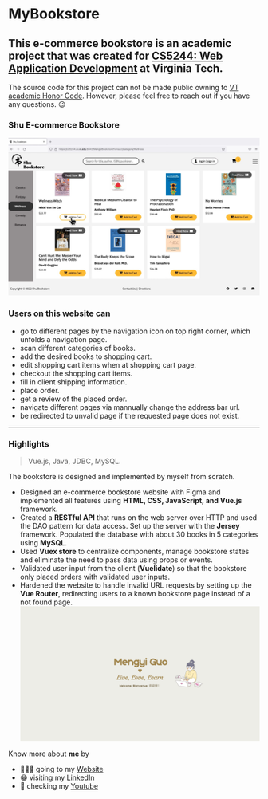 # MyBookstore

## This e-commerce bookstore is an academic project that was created for [CS5244: Web Application Development](https://cs.vt.edu/Graduate/Courses/GradCourseDescriptions.html) at Virginia Tech.

The source code for this project can not be made public owning to [VT academic Honor Code](https://honorsystem.vt.edu/). However, please feel free to reach out if you have any questions. :wink:

### Shu E-commerce Bookstore

![Shu Bookstore Pic](/bookstore%20-%20category%20page.jpg)

### Users on this website can

- go to different pages by the navigation icon on top right corner, which unfolds a navigation page. 
- scan different categories of books.
- add the desired books to shopping cart. 
- edit shopping cart items when at shopping cart page. 
- checkout the shopping cart items. 
- fill in client shipping information.
- place order. 
- get a review of the placed order. 
- navigate different pages via mannually change the address bar url. 
- be redirected to unvalid page if the requested page does not exist.

---

### Highlights

> Vue.js, Java, JDBC, MySQL.

The bookstore is designed and implemented by myself from scratch.

- Designed an e-commerce bookstore website with Figma and implemented all features using **HTML, CSS, JavaScript, and Vue.js** framework.
- Created a **RESTful API** that runs on the web server over HTTP and used the DAO pattern for data access. Set up the server with the **Jersey** framework.
  Populated the database with about 30 books in 5 categories using **MySQL**.
- Used **Vuex store** to centralize components, manage bookstore states and eliminate the need to pass data using props or events.
- Validated user input from the client (**Vuelidate**) so that the bookstore only placed orders with validated user inputs.
- Hardened the website to handle invalid URL requests by setting up the **Vue Router**, redirecting users to a known bookstore page instead of a not found page.
  ![Mengyi Cartoon Pic](/Live,%20Love,%20Learn.png)

Know more about **me** by

- 🙋🏻‍♀️ going to my [Website](https://mengyig.github.io/#)
- 😁 visiting my [LinkedIn](https://www.linkedin.com/in/mengyi-guo/)
- 🎥 checking my [Youtube](https://www.youtube.com/channel/UCu7Q8pfeEvjgTxVyj7YVxHw)
